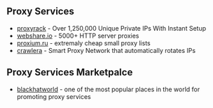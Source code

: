 ## Proxy Services

* [proxyrack](http://www.proxyrack.com/access/aff/go/lorien) - Over 1,250,000 Unique Private IPs With Instant Setup
* [webshare.io](https://proxy.webshare.io/register/?referral_code=g41thaun6ip6) - 5000+ HTTP server proxies
* [proxium.ru](http://proxium.ru/partner/5c47bdaae8359) - extremaly cheap small proxy lists
* [crawlera](https://scrapinghub.com/crawlera?rfsn=4147167.2ec6da) - Smart Proxy Network that automatically rotates IPs

## Proxy Services Marketpalce
* [blackhatworld](https://www.blackhatworld.com/forums/proxies-for-sale.112/) - one of the most popular places in the world for promoting proxy services
